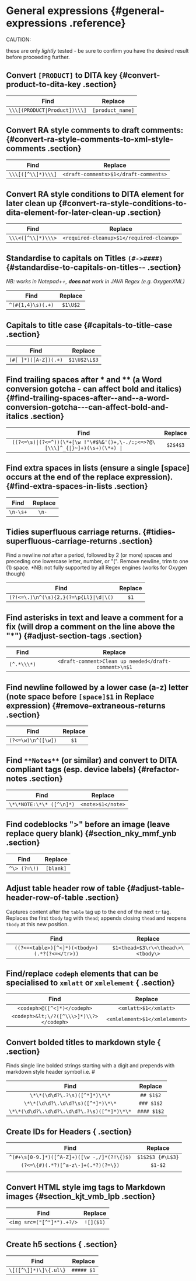 # General expressions {#general-expressions .reference}

CAUTION:

these are only *lightly* tested - be sure to confirm you have the desired result before proceeding further.

## Convert `[PRODUCT]` to DITA key {#convert-product-to-dita-key .section}

|             Find              |     Replace      |
| :---------------------------: | :--------------: |
| `\\\[(PRODUCT\|Product])\\\]` | `[product_name]` |

## Convert RA style comments to draft comments: {#convert-ra-style-comments-to-xml-style-comments .section}

|        Find        |                Replace                |
| :----------------: | :-----------------------------------: |
| `\\\[([^\\]*)\\\]` | `<draft-comments>$1</draft-comments>` |

## Convert RA style conditions to DITA element for later clean up {#convert-ra-style-conditions-to-dita-element-for-later-clean-up .section}

|        Find        |                  Replace                  |
| :----------------: | :---------------------------------------: |
| `\\\<([^\\]*)\\\>` | `<required-cleanup>$1</required-cleanup>` |

## Standardise to capitals on Titles `(#->####)` {#standardise-to-capitals-on-titles-- .section}

*NB: works in Notepad++, **does not** work in JAVA Regex \(e.g. OxygenXML\)*

|       Find        | Replace  |
| :---------------: | :------: |
| `^(#{1,4}\s)(.+)` | `$1\U$2` |

## Capitals to title case {#capitals-to-title-case .section}

|         Find         |   Replace    |
| :------------------: | :----------: |
| `(#[ ]*)([A-Z])(.+)` | `$1\U$2\L$3` |

## Find trailing spaces after \* and \*\* \(a Word conversion gotcha - can affect bold and italics\) {#find-trailing-spaces-after--and--a-word-conversion-gotcha---can-affect-bold-and-italics .section}

|                                      Find                                       | Replace  |
| :-----------------------------------------------------------------------------: | :------: |
| `((?<=\s)\|(?<=^))(\*+[\w !"\#$%&'()+,\-./:;<=>?@\[\\\]^_{\|}~]+)(\s+)(\*+) \|` | `$2$4$3` |

## Find extra spaces in lists \(ensure a single \[space\] occurs at the end of the replace expression\). {#find-extra-spaces-in-lists .section}

|   Find   | Replace |
| :------: | :-----: |
| `\n-\s+` | `\n- `  |

## Tidies superfluous carriage returns. {#tidies-superfluous-carriage-returns .section}

Find a newline *not* after a period, followed by 2 \(or more\) spaces and preceding one lowercase letter, number, or "\(". Remove newline, trim to one \(1\) space. \*NB: not fully supported by all Regex engines \(works for Oxygen though\)

|                  Find                   | Replace |
| :-------------------------------------: | :-----: |
| `(?!<=\.)\n^(\s){2,}(?=\p{Ll}\|\d\|\()` |  `$1`   |

## Find asterisks in text and leave a comment for a fix \(will drop a comment on the line above the "\*"\) {#adjust-section-tags .section}

|    Find     |                       Replace                        |
| :---------: | :--------------------------------------------------: |
| `(^.*\\\*)` | `<draft-comment>Clean up needed</draft-comment>\n$1` |

## Find newline followed by a lower case \(a-z\) letter \(note space before `[space]$1` in Replace expression\) {#remove-extraneous-returns .section}

|        Find        | Replace |
| :----------------: | :-----: |
| `(?<=\w)\n^([\w])` |  `$1`   |

## Find `**Notes**` \(or similar\) and convert to DITA compliant tags \(esp. device labels\) {#refactor-notes .section}

|           Find           |      Replace      |
| :----------------------: | :---------------: |
| `\*\*NOTE:\*\* ([^\n]*)` | `<note>$1</note>` |

## Find codeblocks "\>" before an image \(leave replace query blank\) {#section_nky_mmf_ynb .section}

|     Find     |  Replace  |
| :----------: | :-------: |
| `^\> (?=\!)` | `[blank]` |

## Adjust table header row of table {#adjust-table-header-row-of-table .section}

Captures content after the `table` tag up to the end of the next `tr` tag. Replaces the first `tbody` tag with `thead`; appends closing `thead` and reopens `tbody` at this new position.

|                     Find                      |              Replace               |
| :-------------------------------------------: | :--------------------------------: |
| `((?<=<table>)[^<]*)(<tbody>)(.*?(?<=</tr>))` | `$1<thead>$3\r\<\thead\>\<tbody\>` |

## Find/replace `codeph` elements that can be specialised to `xmlatt` or `xmlelement` { .section}

|                   Find                   |            Replace            |
| :--------------------------------------: | :---------------------------: |
|       `<codeph>@([^<]*)</codeph>`        |     `<xmlatt>$1</xmlatt>`     |
| `<codeph>&lt;\/?([^\\\>]*)\\?></codeph>` | `<xmlelement>$1</xmlelement>` |

## Convert bolded titles to markdown style { .section}

Finds single line bolded strings starting with a digit and prepends with markdown style header symbol i.e. \#

|                    Find                     |   Replace   |
| :-----------------------------------------: | :---------: |
|        `\*\*(\d\d?\.?\s)([^*]*)\*\*`        |  `## $1$2`  |
|      `\*\*(\d\d?\.\d\d?\s)([^*]*)\*\*`      | `### $1$2`  |
| `\*\*(\d\d?\.\d\d?\.\d\d?\.?\s)([^*]*)\*\*` | `#### $1$2` |

## Create IDs for Headers { .section}

|                    Find                     |     Replace      |
| :-----------------------------------------: | :--------------: |
| `^(#+\s[0-9.]*)([^A-Z]+)([\w -,/]*(?!\{)$)` | `$1$2$3 {#\L$3}` |
|     `(?<=\{#)(.*?)[^a-z\-]+(.*?)(?=\})`     |     `$1-$2`      |
|                                             |                  |

## Convert HTML style img tags to Markdown images {#section_kjt_vmb_lpb .section}

|           Find            |  Replace  |
| :-----------------------: | :-------: |
| `<img src=("[^"]*").+?/>` | `![]($1)` |
|                           |           |

## Create h5 sections { .section}

|         Find          |  Replace   |
| :-------------------: | :--------: |
| `\[([^\]]*)\]\{.ul\}` | `##### $1` |


